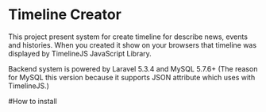 # Timeline Creator
This project present system for create timeline for describe news, events and histories. When you created it show on your browsers that timeline was displayed by TimelineJS JavaScript Library.

Backend system is powered by Laravel 5.3.4 and MySQL 5.7.6+ (The reason for MySQL this version because it supports JSON attribute which uses with TimelineJS.) 

#How to install
